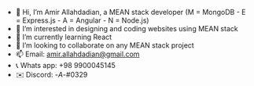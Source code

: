 - 👋 Hi, I’m Amir Allahdadian, a MEAN stack developer (M = MongoDB - E = Express.js - A = Angular - N = Node.js)
- 👀 I’m interested in designing and coding websites using MEAN stack
- 🌱 I’m currently learning React
- 💞️ I’m looking to collaborate on any MEAN stack project
- 📫 Email: amir.allahdadian@gmail.com 
- 📞 Whats app: +98 9900045145 
- ✉️ Discord: -_A_-#0329
